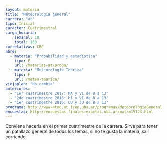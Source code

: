 ```yaml
---
layout: materia
title: "Meteorología general"
carrera: "at"
tipo: Inicial
caracter: Cuatrimestral
carga_horaria: 
    semanal: 10
    total: 160 
correlativas: CBC
abre:
  - materia: "Probabilidad y estadística"
    tipo: F
    url: /materias-at/proba/
  - materia: "Meteorología Teórica"
    tipo: F
    url: /meteo-teorica/
viejoplan: "No cambia"
anteriores:
  - "1er cuatrimestre 2017: MA y VI de 8 a 13"
  - "2do cuatrimestre 2016: MI y VI de 8 a 13"
  - "1er cuatrimestre 2016: LU y JU de 8 a 13" 
programa: http://www-atmo.at.fcen.uba.ar/programas/MeteorologiaGeneral.pdf
encuestas: http://encuestas_finales.exactas.uba.ar/mat/m15124.html
---
```


Conviene hacerla en el primer cuatrimestre de la carrera. Sirve para tener un patallazo general de todos los temas, si no te gusta la materia, salí corriendo.
